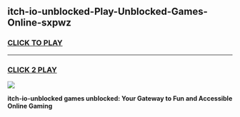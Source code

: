 
## itch-io-unblocked-Play-Unblocked-Games-Online-sxpwz
<h3>
<a href="https://premium76.site?title=itch-io-unblocked&ref=25A">CLICK TO PLAY</a></h3>
<hr>

<h3>
<a href="https://premium76.site?title=itch-io-unblocked&ref=25A">CLICK 2 PLAY</a>
  
</h3>

<a href="https://premium76.site?title=itch-io-unblocked&ref=25A"><img src="https://clearcache.store/games.png"></a>


**itch-io-unblocked games unblocked: Your Gateway to Fun and Accessible Online Gaming**
